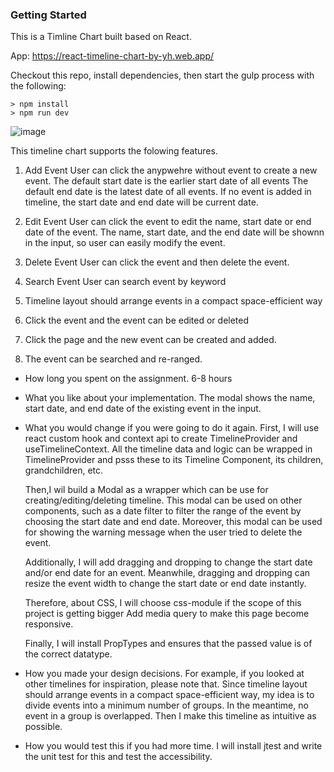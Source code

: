 ### Getting Started
This is a Timline Chart built based on React.

App: https://react-timeline-chart-by-yh.web.app/

Checkout this repo, install dependencies, then start the gulp process with the following:

```
> npm install
> npm run dev
```


![image](https://github.com/johnnyhsu1106/react-timeline/assets/18588513/89de7c23-92df-41be-b783-029457596808)

This timeline chart supports the folowing features.
1. Add Event
User can click the anypwehre without event to create a new event.
The default start date is the earlier start date of all events
The default end date is the latest date of all events.
If no event is added in timeline, the start date and end date will be current date.

3. Edit Event
User can click the event to edit the name, start date or end date of the event.
The name, start date, and the end date will be shownn in the input, 
so user can easily modify the event.

4. Delete Event
User can click the event and then delete the event.

5. Search Event
User can search event by keyword


1. Timeline layout should arrange events in a compact space-efficient way
2. Click the event and the event can be edited or deleted   
3. Click the page and the new event can be created and added.
4. The event can be searched and re-ranged.





* How long you spent on the assignment.
  6-8 hours

* What you like about your implementation.
  The modal shows the name, start date, and end date of the existing event in the input.

* What you would change if you were going to do it again.
  First, I will use react custom hook and context api to create TimelineProvider and useTimelineContext.
  All the timeline data and logic can be wrapped in TimelineProvider and psss these to its Timeline Component, its children, grandchildren, etc.

  Then,I wil build a Modal as a wrapper which can be use for creating/editing/deleting timeline.
  This modal can be used on other components, such as a date filter to filter the range of the event by choosing the start date and end date.
  Moreover, this modal can be used for showing the warning message when the user tried to delete the event.

  Additionally, I will add dragging and dropping to change the start date and/or end date for an event. 
  Meanwhile, dragging and dropping can resize the event width to change the start date or end date instantly.

  Therefore, about CSS, I will choose css-module if the scope of this project is getting bigger
  Add media query to make this page become responsive.

  Finally, I will install PropTypes and ensures that the passed value is of the correct datatype.

* How you made your design decisions. For example, if you looked at other timelines for inspiration, please note that.
  Since timeline layout should arrange events in a compact space-efficient way, 
  my idea is to divide events into a minimum number of groups. In the meantime, no event in a group is overlapped. 
  Then I make this timeline as intuitive as possible.

* How you would test this if you had more time.
  I will install jtest and write the unit test for this and test the accessibility.
